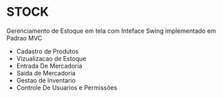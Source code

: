 # STOCK
Gerenciamento de Estoque em tela com Inteface Swing implementado em Padrao MVC

- Cadastro de Produtos
- Vizualizacao de Estoque
- Entrada De Mercadoria
- Saida de Mercadoria
- Gestao de Inventario
- Controle De Usuarios e Permissões
